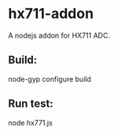 # hx711-addon
A nodejs addon for HX711 ADC.

## Build:
node-gyp configure build

## Run test:

node hx771.js
